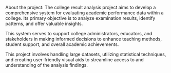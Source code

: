 About the project:
The college result analysis project aims to develop a comprehensive system for evaluating academic performance data within a college. 
Its primary objective is to analyze examination results, identify patterns, and offer valuable insights. 

This system serves to support college administrators, educators, and stakeholders in making informed decisions to enhance teaching methods, student support, and overall academic achievements. 

This project involves handling large datasets, utilizing statistical techniques, and creating user-friendly visual aids to streamline access to and understanding of the analysis findings.
